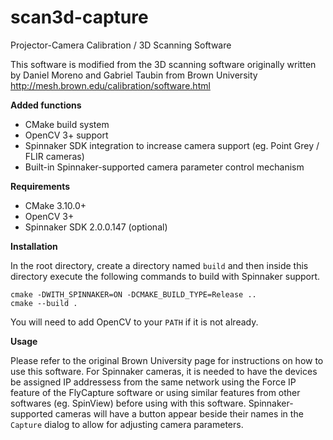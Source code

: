 # scan3d-capture
Projector-Camera Calibration / 3D Scanning Software

This software is modified from the 3D scanning software originally written by Daniel Moreno and Gabriel Taubin from Brown University http://mesh.brown.edu/calibration/software.html

**Added functions**

- CMake build system
- OpenCV 3+ support
- Spinnaker SDK integration to increase camera support (eg. Point Grey / FLIR cameras)
- Built-in Spinnaker-supported camera parameter control mechanism

**Requirements**

- CMake 3.10.0+
- OpenCV 3+
- Spinnaker SDK 2.0.0.147 (optional)

**Installation**

In the root directory, create a directory named `build` and then inside this directory execute the following commands to build with Spinnaker support.

```
cmake -DWITH_SPINNAKER=ON -DCMAKE_BUILD_TYPE=Release ..
cmake --build .
```

You will need to add OpenCV to your `PATH` if it is not already.

**Usage**

Please refer to the original Brown University page for instructions on how to use this software. For Spinnaker cameras, it is needed to have the devices be assigned IP addressess from the same network using the Force IP feature of the FlyCapture software or using similar features from other softwares (eg. SpinView) before using with this software. Spinnaker-supported cameras will have a button appear beside their names in the `Capture` dialog to allow for adjusting camera parameters.
